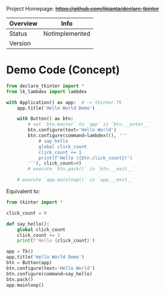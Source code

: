 Project Homepage: ~~https://github.com/likianta/declare-tkinter~~

| Overview | Info           |
| -------- | -------------- |
| Status   | NotImplemented |
| Version  |                |

# Demo Code (Concept)

```py
from declare_tkinter import *
from lk_lambdex import lambdex

with Application() as app:  # -> tkinter.Tk
    app.title('Hello World Demo')

    with Button() as btn:
        # set `btn.master` to `app` in `btn.__enter__`
        btn.configure(text='Hello World')
        btn.configure(command=lambdex((), '''
            # say hello
            global click_count
            click_count += 1
            print(f'Hello ({btn.click_count})')
        '''), click_count=0)
        # execute `btn.pack()` in `btn.__exit__`

    # execute `app.mainloop()` in `app.__exit__`
```

Equivalent to:

```py
from tkinter import *

click_count = 0

def say_hello():
    global click_count
    click_count += 1
    print(f'Hello {click_count}')

app = Tk()
app.title('Hello World Demo')
btn = Button(app)
btn.configure(text='Hello World')
btn.configure(command=say_hello)
btn.pack()
app.mainloop()
```
